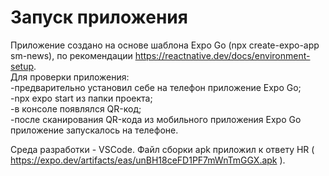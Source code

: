 # Запуск приложения

Приложение создано на основе шаблона Expo Go (npx create-expo-app sm-news), по рекомендации https://reactnative.dev/docs/environment-setup.  
Для проверки приложения:  
-предварительно установил себе на телефон приложение Expo Go;  
-npx expo start из папки проекта;  
-в консоле появлялся QR-код;  
-после сканирования QR-кода из мобильного приложения Expo Go приложение запускалось на телефоне.

Среда разработки - VSCode.
Файл сборки apk приложил к ответу HR ( https://expo.dev/artifacts/eas/unBH18ceFD1PF7mWnTmGGX.apk ).
